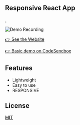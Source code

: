 Responsive React App
--------------------

<!-- <a href="https://npmjs.com/package/responsive-react-app" target="\_parent">
  <img alt="" src="https://img.shields.io/npm/dm/responsive-react-app.svg" />
</a> -->
<a href="https://github.com/Hermanya/responsive-react-app" target="\_parent">
  <img alt="" src="https://img.shields.io/github/stars/Hermanya/responsive-react-app.svg?style=social&label=Star" />
</a>
<a href="https://twitter.com/hermanhasawish" target="\_parent">
  <img alt="" src="https://img.shields.io/twitter/follow/hermanhasawish.svg?style=social&label=Follow" />
</a>

![Demo Recording](./recording.gif)

[👉 See the Website](https://hermanya.github.io/responsive-react-app)

[👉 Basic demo on CodeSendbox](https://codesandbox.io/s/bold-noether-fybj1)

## Features

- Lightweight
- Easy to use
- RESPONSIVE

## License

[MIT](./LICENSE)
